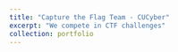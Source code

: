 ```yaml
---
title: "Capture the Flag Team - CUCyber"
excerpt: "We compete in CTF challenges"
collection: portfolio 
---
```


